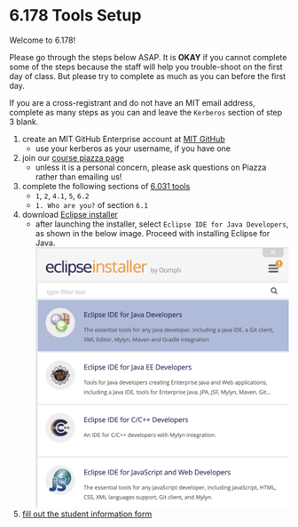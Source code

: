 # 6.178 Tools Setup

Welcome to 6.178!

Please go through the steps below ASAP. It is __OKAY__ if you cannot complete some of the steps because the staff will help you trouble-shoot on the first day of class. But please try to complete as much as you can before the first day.

If you are a cross-registrant and do not have an MIT email address, complete as many steps as you can and leave the `Kerberos` section of step 3 blank.

1. create an MIT GitHub Enterprise account at [MIT GitHub](https://github.mit.edu)
    - use your kerberos as your username, if you have one
1. join our [course piazza page](https://piazza.com/mit/spring2019/6178)
    - unless it is a personal concern, please ask questions on Piazza rather than emailing us!
1. complete the following sections of [6.031 tools](http://web.mit.edu/6.031/www/fa18/getting-started/)
    - `1`, `2`, `4.1`, `5`, `6.2`
    - `1. Who are you?` of section `6.1`
1. download [Eclipse installer](https://www.eclipse.org/downloads/)
    - after launching the installer, select `Eclipse IDE for Java Developers`, as shown in the below image. Proceed with installing Eclipse for Java. ![image](images/java.png)
1. [fill out the student information form](https://goo.gl/forms/2k7TOeZ3Xfglt6vo2)